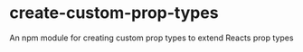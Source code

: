 # create-custom-prop-types
An npm module for creating custom prop types to extend Reacts prop types
